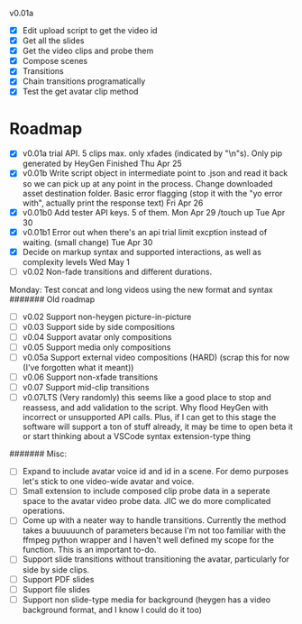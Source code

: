 v0.01a
- [x] Edit upload script to get the video id
- [x] Get all the slides
- [x] Get the video clips and probe them
- [x] Compose scenes
- [x] Transitions
- [x] Chain transitions programatically
- [x] Test the get avatar clip method

# Roadmap
- [x] v0.01a trial API. 5 clips max. only xfades (indicated by "\n"s). Only pip generated by HeyGen Finished Thu Apr 25
- [x] v0.01b Write script object in intermediate point to .json and read it back so we can pick up at any point in the process. Change downloaded asset destination folder. Basic error flagging (stop it with the "yo error with", actually print the response text) Fri Apr 26
- [x] v0.01b0 Add tester API keys. 5 of them. Mon Apr 29 /touch up Tue Apr 30
- [x] v0.01b1 Error out when there's an api trial limit excption instead of waiting. (small change) Tue Apr 30
- [x] Decide on markup syntax and supported interactions, as well as complexity levels Wed May 1
- [ ] v0.02 Non-fade transitions and different durations.

Monday: Test concat and long videos using the new format and syntax
####### Old roadmap
- [ ] v0.02     Support non-heygen picture-in-picture
- [ ] v0.03     Support side by side compositions
- [ ] v0.04     Support avatar only compositions
- [ ] v0.05     Support media only compositions
- [ ] v0.05a    Support external video compositions (HARD) (scrap this for now (I've forgotten what it meant))
- [ ] v0.06     Support non-xfade transitions
- [ ] v0.07     Support mid-clip transitions
- [ ] v0.07LTS  (Very randomly) this seems like a good place to stop and reassess, and add validation to the script. Why flood HeyGen with incorrect or unsupported API calls. Plus, if I can get to this stage the software will support a ton of stuff already, it may be time to open beta it or start thinking about a VSCode syntax extension-type thing

####### Misc:
- [ ] Expand to include avatar voice id and id in a scene. For demo purposes let's stick to one video-wide avatar and voice.
- [ ] Small extension to include composed clip probe data in a seperate space to the avatar video probe data. JIC we do more complicated operations.
- [ ] Come up with a neater way to handle transitions. Currently the method takes a buuuuunch of parameters because I'm not too familiar with the ffmpeg python wrapper and I haven't well defined my scope for the function. This is an important to-do.
- [ ] Support slide transitions without transitioning the avatar, particularly for side by side clips.
- [ ] Support PDF slides
- [ ] Support file slides
- [ ] Support non slide-type media for background (heygen has a video background format, and I know I could do it too)